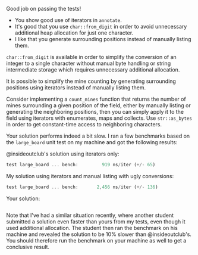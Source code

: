 Good job on passing the tests!

 * You show good use of iterators in `annotate`.
 * It's good that you use `char::from_digit` in order to avoid unnecessary
   additional heap allocation for just one character.
 * I like that you generate surrounding positions instead of manually listing
   them.

`char::from_digit` is available in order to simplify the conversion of an
integer to a single character without manual byte handling or string
intermediate storage which requires unnecessary additional allocation.

It is possible to simplify the mine counting by generating surrounding
positions using iterators instead of manually listing them.

Consider implementing a `count_mines` function that returns the number of mines
surrounding a given position of the field, either by manually listing or
generating the neighboring positions, then you can simply apply it to the field
using iterators with enumerates, maps and collects. Use `str::as_bytes` in
order to get constant-time access to neighboring characters.

Your solution performs indeed a bit slow. I ran a few benchmarks based on the
`large_board` unit test on my machine and got the following results:

@insideoutclub's solution using iterators only:

```rust
test large_board ... bench:         919 ns/iter (+/- 65)
```

My solution using iterators and manual listing with ugly conversions:

```rust
test large_board ... bench:       2,456 ns/iter (+/- 136)
```

Your solution:

```rust

```

Note that I've had a similar situation recently, where another student
submitted a solution even faster than yours from my tests, even though it used
additional allocation. The student then ran the benchmark on his machine and
revealed the solution to be 10% slower than @insideoutclub's. You should
therefore run the benchmark on your machine as well to get a conclusive result.
